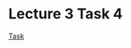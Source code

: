 Lecture 3 Task 4
=============
[Task](https://github.com/Markoham/modern-web-tools-with-node-js-book/blob/master/lectures/2014-09-09.md)
